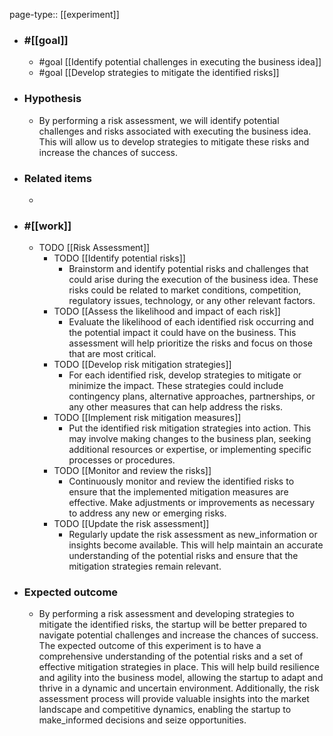 page-type:: [[experiment]]



  - ### #[[goal]]
    - #goal [[Identify potential challenges in executing the business idea]]
    - #goal [[Develop strategies to mitigate the identified risks]]
  - ### Hypothesis
    - By performing a risk assessment, we will identify potential challenges and risks associated with executing the business idea. This will allow us to develop strategies to mitigate these risks and increase the chances of success.
  - ### Related items
    - 
  - ### #[[work]]
    - TODO [[Risk Assessment]]
      - TODO [[Identify potential risks]]
        - Brainstorm and identify potential risks and challenges that could arise during the execution of the business idea. These risks could be related to market conditions, competition, regulatory issues, technology, or any other relevant factors.
      - TODO [[Assess the likelihood and impact of each risk]]
        - Evaluate the likelihood of each identified risk occurring and the potential impact it could have on the business. This assessment will help prioritize the risks and focus on those that are most critical.
      - TODO [[Develop risk mitigation strategies]]
        - For each identified risk, develop strategies to mitigate or minimize the impact. These strategies could include contingency plans, alternative approaches, partnerships, or any other measures that can help address the risks.
      - TODO [[Implement risk mitigation measures]]
        - Put the identified risk mitigation strategies into action. This may involve making changes to the business plan, seeking additional resources or expertise, or implementing specific processes or procedures.
      - TODO [[Monitor and review the risks]]
        - Continuously monitor and review the identified risks to ensure that the implemented mitigation measures are effective. Make adjustments or improvements as necessary to address any new or emerging risks.
      - TODO [[Update the risk assessment]]
        - Regularly update the risk assessment as new_information or insights become available. This will help maintain an accurate understanding of the potential risks and ensure that the mitigation strategies remain relevant.
  - ### Expected outcome
    - By performing a risk assessment and developing strategies to mitigate the identified risks, the startup will be better prepared to navigate potential challenges and increase the chances of success. The expected outcome of this experiment is to have a comprehensive understanding of the potential risks and a set of effective mitigation strategies in place. This will help build resilience and agility into the business model, allowing the startup to adapt and thrive in a dynamic and uncertain environment. Additionally, the risk assessment process will provide valuable insights into the market landscape and competitive dynamics, enabling the startup to make_informed decisions and seize opportunities.
